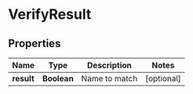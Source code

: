 

# VerifyResult


## Properties

Name | Type | Description | Notes
------------ | ------------- | ------------- | -------------
**result** | **Boolean** | Name to match |  [optional]



